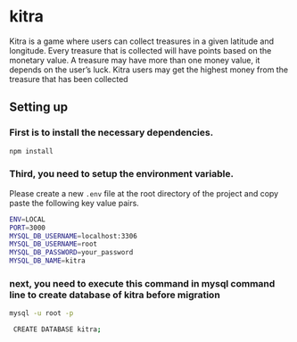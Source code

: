 # kitra 
Kitra is a game where users can collect treasures in a given latitude and longitude. Every treasure 
that is collected will have points based on the monetary value. A treasure may have more than 
one money value, it depends on the user’s luck. Kitra users may get the highest money from the 
treasure that has been collected


## Setting up
### First is to install the necessary dependencies.
```bash
npm install
```

### Third, you need to setup the environment variable. 
Please create a new `.env` file at the root directory of the project and copy paste the following key value pairs.
```bash
ENV=LOCAL
PORT=3000
MYSQL_DB_USERNAME=localhost:3306
MYSQL_DB_USERNAME=root
MYSQL_DB_PASSWORD=your_password
MYSQL_DB_NAME=kitra
```
### next, you need to execute this command in mysql command line to create database of kitra before migration
```bash
mysql -u root -p
```

```bash
 CREATE DATABASE kitra;
 ```